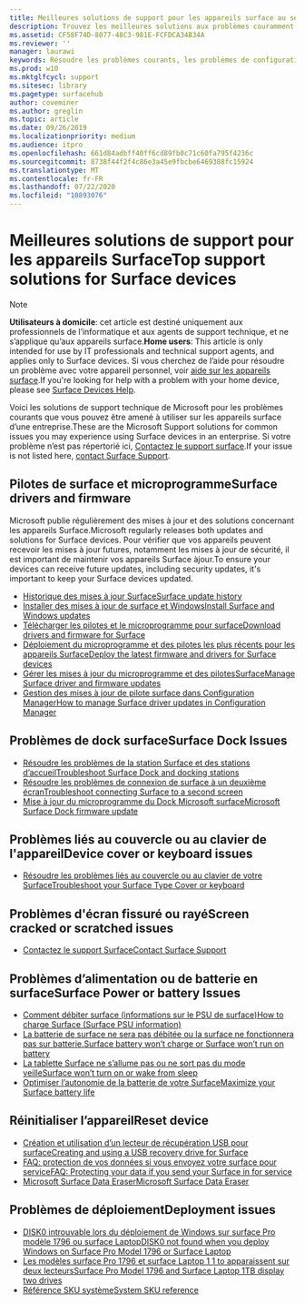 ```yaml
---
title: Meilleures solutions de support pour les appareils surface au sein de l’entreprise
description: Trouvez les meilleures solutions aux problèmes couramment rencontrés lors de l’utilisation de Surface dans l’entreprise.
ms.assetid: CF58F74D-8077-48C3-981E-FCFDCA34B34A
ms.reviewer: ''
manager: laurawi
keywords: Résoudre les problèmes courants, les problèmes de configuration
ms.prod: w10
ms.mktglfcycl: support
ms.sitesec: library
ms.pagetype: surfacehub
author: coveminer
ms.author: greglin
ms.topic: article
ms.date: 09/26/2019
ms.localizationpriority: medium
ms.audience: itpro
ms.openlocfilehash: 661d84adbff40ff6cd89fb0c71c60fa795f4236c
ms.sourcegitcommit: 8738f44f2f4c86e3a45e9fbcbe6469388fc15924
ms.translationtype: MT
ms.contentlocale: fr-FR
ms.lasthandoff: 07/22/2020
ms.locfileid: "10893076"
---
```

# <span data-ttu-id="d3d9c-104">Meilleures solutions de support pour les appareils Surface</span><span class="sxs-lookup"><span data-stu-id="d3d9c-104">Top support solutions for Surface devices</span></span>

> [!Note]
> <span data-ttu-id="d3d9c-105">**Utilisateurs à domicile**: cet article est destiné uniquement aux professionnels de l’informatique et aux agents de support technique, et ne s’applique qu’aux appareils surface.</span><span class="sxs-lookup"><span data-stu-id="d3d9c-105">**Home users**: This article is only intended for use by IT professionals and technical support agents, and applies only to Surface devices.</span></span> <span data-ttu-id="d3d9c-106">Si vous cherchez de l’aide pour résoudre un problème avec votre appareil personnel, voir [aide sur les appareils surface](https://support.microsoft.com/products/surface-devices).</span><span class="sxs-lookup"><span data-stu-id="d3d9c-106">If you're looking for help with a problem with your home device, please see [Surface Devices Help](https://support.microsoft.com/products/surface-devices).</span></span>

<span data-ttu-id="d3d9c-107">Voici les solutions de support technique de Microsoft pour les problèmes courants que vous pouvez être amené à utiliser sur les appareils surface d’une entreprise.</span><span class="sxs-lookup"><span data-stu-id="d3d9c-107">These are the Microsoft Support solutions for common issues you may experience using Surface devices in an enterprise.</span></span> <span data-ttu-id="d3d9c-108">Si votre problème n’est pas répertorié ici, [Contactez le support surface](contact-surface-support.md?tabs=online).</span><span class="sxs-lookup"><span data-stu-id="d3d9c-108">If your issue is not listed here, [contact Surface Support](contact-surface-support.md?tabs=online).</span></span>

## <span data-ttu-id="d3d9c-109">Pilotes de surface et microprogramme</span><span class="sxs-lookup"><span data-stu-id="d3d9c-109">Surface drivers and firmware</span></span>

<span data-ttu-id="d3d9c-110">Microsoft publie régulièrement des mises à jour et des solutions concernant les appareils Surface.</span><span class="sxs-lookup"><span data-stu-id="d3d9c-110">Microsoft regularly releases both updates and solutions for Surface devices.</span></span> <span data-ttu-id="d3d9c-111">Pour vérifier que vos appareils peuvent recevoir les mises à jour futures, notamment les mises à jour de sécurité, il est important de maintenir vos appareils Surface àjour.</span><span class="sxs-lookup"><span data-stu-id="d3d9c-111">To ensure your devices can receive future updates, including security updates, it's important to keep your Surface devices updated.</span></span>

- [<span data-ttu-id="d3d9c-112">Historique des mises à jour Surface</span><span class="sxs-lookup"><span data-stu-id="d3d9c-112">Surface update history</span></span>](https://www.microsoft.com/surface/support/install-update-activate/surface-update-history)
- [<span data-ttu-id="d3d9c-113">Installer des mises à jour de surface et Windows</span><span class="sxs-lookup"><span data-stu-id="d3d9c-113">Install Surface and Windows updates</span></span>](https://www.microsoft.com/surface/support/performance-and-maintenance/install-software-updates-for-surface?os=windows-10&=undefined)
- [<span data-ttu-id="d3d9c-114">Télécharger les pilotes et le microprogramme pour surface</span><span class="sxs-lookup"><span data-stu-id="d3d9c-114">Download drivers and firmware for Surface</span></span>](https://support.microsoft.com/help/4023482)
- [<span data-ttu-id="d3d9c-115">Déploiement du microprogramme et des pilotes les plus récents pour les appareils Surface</span><span class="sxs-lookup"><span data-stu-id="d3d9c-115">Deploy the latest firmware and drivers for Surface devices</span></span>](https://docs.microsoft.com/surface/deploy-the-latest-firmware-and-drivers-for-surface-devices)
- [<span data-ttu-id="d3d9c-116">Gérer les mises à jour du microprogramme et des pilotesSurface</span><span class="sxs-lookup"><span data-stu-id="d3d9c-116">Manage Surface driver and firmware updates</span></span>](https://docs.microsoft.com/surface/manage-surface-pro-3-firmware-updates)
- [<span data-ttu-id="d3d9c-117">Gestion des mises à jour de pilote surface dans Configuration Manager</span><span class="sxs-lookup"><span data-stu-id="d3d9c-117">How to manage Surface driver updates in Configuration Manager</span></span>](https://support.microsoft.com/help/4098906)

## <span data-ttu-id="d3d9c-118">Problèmes de dock surface</span><span class="sxs-lookup"><span data-stu-id="d3d9c-118">Surface Dock Issues</span></span>

- [<span data-ttu-id="d3d9c-119">Résoudre les problèmes de la station Surface et des stations d’accueil</span><span class="sxs-lookup"><span data-stu-id="d3d9c-119">Troubleshoot Surface Dock and docking stations</span></span>](https://support.microsoft.com/help/4023468/surface-troubleshoot-surface-dock-and-docking-stations)
- [<span data-ttu-id="d3d9c-120">Résoudre les problèmes de connexion de surface à un deuxième écran</span><span class="sxs-lookup"><span data-stu-id="d3d9c-120">Troubleshoot connecting Surface to a second screen</span></span>](https://support.microsoft.com/help/4023496)
- [<span data-ttu-id="d3d9c-121">Mise à jour du microprogramme du Dock Microsoft surface</span><span class="sxs-lookup"><span data-stu-id="d3d9c-121">Microsoft Surface Dock firmware update</span></span>](https://docs.microsoft.com/surface/surface-dock-updater)

## <span data-ttu-id="d3d9c-122">Problèmes liés au couvercle ou au clavier de l'appareil</span><span class="sxs-lookup"><span data-stu-id="d3d9c-122">Device cover or keyboard issues</span></span>

- [<span data-ttu-id="d3d9c-123">Résoudre les problèmes liés au couvercle ou au clavier de votre Surface</span><span class="sxs-lookup"><span data-stu-id="d3d9c-123">Troubleshoot your Surface Type Cover or keyboard</span></span>](https://www.microsoft.com/surface/support/hardware-and-drivers/troubleshoot-surface-keyboards)

## <span data-ttu-id="d3d9c-124">Problèmes d'écran fissuré ou rayé</span><span class="sxs-lookup"><span data-stu-id="d3d9c-124">Screen cracked or scratched issues</span></span>

- [<span data-ttu-id="d3d9c-125">Contactez le support Surface</span><span class="sxs-lookup"><span data-stu-id="d3d9c-125">Contact Surface Support</span></span>](contact-surface-support.md?tabs=online)

## <span data-ttu-id="d3d9c-126">Problèmes d’alimentation ou de batterie en surface</span><span class="sxs-lookup"><span data-stu-id="d3d9c-126">Surface Power or battery Issues</span></span>

- [<span data-ttu-id="d3d9c-127">Comment débiter surface (informations sur le PSU de surface)</span><span class="sxs-lookup"><span data-stu-id="d3d9c-127">How to charge Surface (Surface PSU information)</span></span>](https://support.microsoft.com/help/4023496)
- [<span data-ttu-id="d3d9c-128">La batterie de surface ne sera pas débitée ou la surface ne fonctionnera pas sur batterie.</span><span class="sxs-lookup"><span data-stu-id="d3d9c-128">Surface battery won’t charge or Surface won’t run on battery</span></span>](https://support.microsoft.com/help/4023536)
- [<span data-ttu-id="d3d9c-129">La tablette Surface ne s’allume pas ou ne sort pas du mode veille</span><span class="sxs-lookup"><span data-stu-id="d3d9c-129">Surface won’t turn on or wake from sleep</span></span>](https://support.microsoft.com/help/4023537)
- [<span data-ttu-id="d3d9c-130">Optimiser l’autonomie de la batterie de votre Surface</span><span class="sxs-lookup"><span data-stu-id="d3d9c-130">Maximize your Surface battery life</span></span>](https://support.microsoft.com/help/4483194)

## <span data-ttu-id="d3d9c-131">Réinitialiser l’appareil</span><span class="sxs-lookup"><span data-stu-id="d3d9c-131">Reset device</span></span>

- [<span data-ttu-id="d3d9c-132">Création et utilisation d’un lecteur de récupération USB pour surface</span><span class="sxs-lookup"><span data-stu-id="d3d9c-132">Creating and using a USB recovery drive for Surface</span></span>](https://support.microsoft.com/help/4023512)
- [<span data-ttu-id="d3d9c-133">FAQ: protection de vos données si vous envoyez votre surface pour service</span><span class="sxs-lookup"><span data-stu-id="d3d9c-133">FAQ: Protecting your data if you send your Surface in for service</span></span>](https://support.microsoft.com/help/4023508)
- [<span data-ttu-id="d3d9c-134">Microsoft Surface Data Eraser</span><span class="sxs-lookup"><span data-stu-id="d3d9c-134">Microsoft Surface Data Eraser</span></span>](https://docs.microsoft.com/surface/microsoft-surface-data-eraser)

## <span data-ttu-id="d3d9c-135">Problèmes de déploiement</span><span class="sxs-lookup"><span data-stu-id="d3d9c-135">Deployment issues</span></span>

- [<span data-ttu-id="d3d9c-136">DISK0 introuvable lors du déploiement de Windows sur surface Pro modèle 1796 ou surface Laptop</span><span class="sxs-lookup"><span data-stu-id="d3d9c-136">DISK0 not found when you deploy Windows on Surface Pro Model 1796 or Surface Laptop</span></span>](https://support.microsoft.com/help/4046108)
- [<span data-ttu-id="d3d9c-137">Les modèles surface Pro 1796 et surface Laptop 1 1 to apparaissent sur deux lecteurs</span><span class="sxs-lookup"><span data-stu-id="d3d9c-137">Surface Pro Model 1796 and Surface Laptop 1TB display two drives</span></span>](https://support.microsoft.com/help/4046105)
- [<span data-ttu-id="d3d9c-138">Référence SKU système</span><span class="sxs-lookup"><span data-stu-id="d3d9c-138">System SKU reference</span></span>](https://docs.microsoft.com/surface/surface-system-sku-reference)

